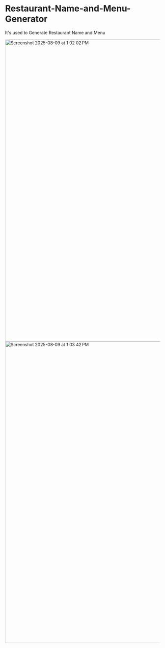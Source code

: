 # Restaurant-Name-and-Menu-Generator
It's used to Generate Restaurant Name and Menu

<img width="1512" height="982" alt="Screenshot 2025-08-09 at 1 02 02 PM" src="https://github.com/user-attachments/assets/7e03355a-0db6-4dd5-97a7-033b9a466977" />



<img width="1512" height="982" alt="Screenshot 2025-08-09 at 1 03 42 PM" src="https://github.com/user-attachments/assets/4d15ecb0-6b59-4f01-ae0c-a05371f8bf9b" />
